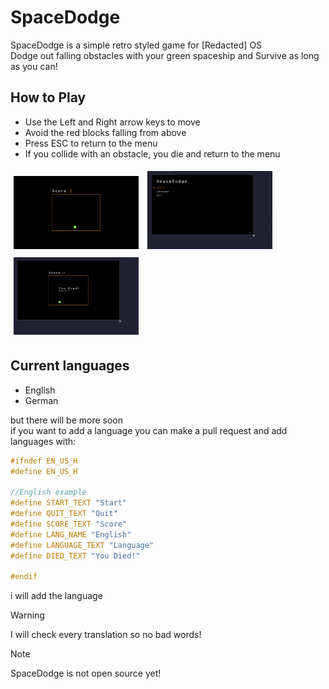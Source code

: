 # SpaceDodge

SpaceDodge is a simple retro styled game for [Redacted] OS <br>
Dodge out falling obstacles with your green spaceship and Survive as long as you can!

## How to Play
- Use the Left and Right arrow keys to move
- Avoid the red blocks falling from above
- Press ESC to return to the menu
- If you collide with an obstacle, you die and return to the menu

<div>
  <img src="SCREENSHOTS/active_game.png" width="200" style="margin: 5px;">
  <img src="SCREENSHOTS/main_menu.png" width="200" style="margin: 5px;">
  <img src="SCREENSHOTS/you_died.png" width="200" style="margin: 5px;">
</div>


## Current languages
- English
- German

but there will be more soon <br>
if you want to add a language you can make a pull request and add languages with:
```c
#ifndef EN_US_H
#define EN_US_H

//English example
#define START_TEXT "Start"
#define QUIT_TEXT "Quit"
#define SCORE_TEXT "Score"
#define LANG_NAME "English"
#define LANGUAGE_TEXT "Language"
#define DIED_TEXT "You Died!"

#endif
```
i will add the language <br>
> [!WARNING]  
> I will check every translation so no bad words!

> [!NOTE]
> SpaceDodge is not open source yet! 
